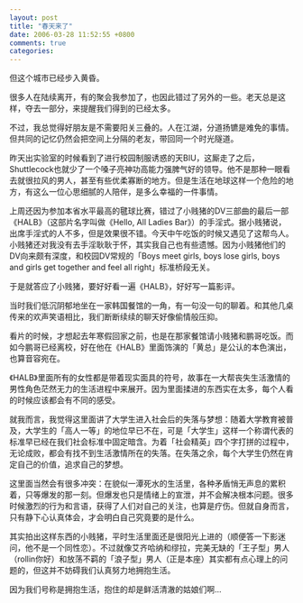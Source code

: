 ```yaml
---
layout: post
title: "春天来了"
date: 2006-03-28 11:52:55 +0800
comments: true
categories:
---
```


但这个城市已经步入黄昏。

很多人在陆续离开，有的聚会我参加了，也因此错过了另外的一些。老天总是这样，夺去一部分，来提醒我们得到的已经太多。

不过，我总觉得好朋友是不需要阳关三叠的。人在江湖，分道扬镳是难免的事情。但共同的记忆仍然会把空间上分隔的老友，带回同一个时光隧道。

昨天出实验室的时候看到了进行校园制服诱惑的天BIU，这厮走了之后，Shuttlecock也就少了一个嗓子亮神功高能力强脾气好的领导。他不是那种一眼看去就很拉风的男人，甚至有些优柔寡断的地方。但是生活在地球这样一个危险的地方，有这么一位心思细腻的人陪伴，是多么幸福的一件事情。

上周还因为参加本省水平最高的毽球比赛，错过了小贱猪的DV三部曲的最后一部《HALB》（这部片名字叫做《Hello, All Ladies Bar》）的手淫式。据小贱猪说，出席手淫式的人不多，但是效果很不错。今天中午吃饭的时候又遇见了这帮鸟人。小贱猪还对我没有去手淫耿耿于怀，其实我自己也有些遗憾。因为小贱猪他们的DV向来颇有深度，和校园DV常规的「Boys meet girls, boys lose girls, boys and girls get together and feel all right」标准桥段无关。

于是就答应了小贱猪，要好好看一遍《HALB》，好好写一篇影评。

当时我们低沉阴郁地坐在一家韩国餐馆的一角，有一句没一句的聊着。和其他几桌传来的欢声笑语相比，我们断断续续的聊天好像偷情般压抑。

看片的时候，才想起去年寒假回家之前，也是在那家餐馆请小贱猪和鹏哥吃饭。而如今鹏哥已经离校，好在他在《HALB》里面饰演的「黄总」是公认的本色演出，也算音容宛在。

《HALB》里面所有的女性都是带着现实面具的符号，故事在一大帮丧失生活激情的男性角色茫然无力的生活进程中来展开。因为里面揉进的东西实在太多，每个人看的时候应该都会有不同的感受。

就我而言，我觉得这里面讲了大学生进入社会后的失落与梦想：随着大学教育被普及，大学生的「高人一等」的地位早已不在，可是「大学生」这样一个称谓代表的标准早已经在我们社会标准中固定暗含。为着「社会精英」四个字打拼的过程中，无论成败，都会有找不到生活激情所在的失落。在失落之余，每个大学生仍然在肯定自己的价值，追求自己的梦想。

这里面当然会有很多冲突：在貌似一潭死水的生活里，各种矛盾悄无声息的累积着，只等爆发的那一刻。但爆发也只是情绪上的宣泄，并不会解决根本问题。很多时候激烈的行为和言语，获得了人们对自己的关注，也算是疗伤。但就自身而言，只有静下心认真体会，才会明白自己究竟要的是什么。

其实拍出这样东西的小贱猪，平时生活里面还是很阳光上进的（顺便答一下影迷问，他不是一个同性恋）。不过就像艾齐哈纳和缪拉，完美无缺的「王子型」男人（rollin你好）和放荡不羁的「浪子型」男人（正是本座）其实都有点心理上的问题的，但这并不妨碍我们认真努力地拥抱生活。

因为我们号称是拥抱生活，抱住的却是鲜活清澈的姑娘们啊...



